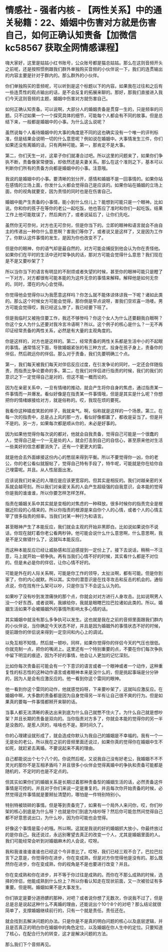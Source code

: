 # 情感社 - 强者内核 - 【两性关系】中的通关秘籍：22、婚姻中伤害对方就是伤害自己，如何正确认知责备【加微信 kc58567 获取全网情感课程】

嗨大家好，这里是姑姑小红书账号，公众账号都是猫总姑姑。那么在这则音频开头之前呢，还是按照惯例跟我们群外单独购买音频的小伙伴说一下，我们的连贯输出的内容主要是针对于群内的。那么群外的小伙伴。

你们单独购买的音频呢，可以听到是这个标题以下的内容。如果我在过往和之后有一些连贯性的观点输出的话，是不会反复的拓展来聊的。那好，那我们直接进入我们今天这则音频的主题，婚姻中伤害对方就伤害自己。

如何正确认知责备。可以说啊，大部分人的婚姻责备是贯穿一生的，只是频率的问题。只不过如果一个一个探究具体的细节，可能每个人都会有不同的故事。但是总结下来，一般都是婚姻中的小事。为什么这么说呢？

虽然说每个人看待婚姻中的大事的角度是不同的这也确实没有一个唯一的评判标准，但是结果会说明一切的什么意思呢？例如说在婚姻中。大事情发生三件，你们如果还没有离婚的话，只有两种可能。第一，那肯定不是大事。

第二，你们天生一对，这辈子你们就凑合过吧。所以这里的问题来了，如果你们争执不断，责备像家常便饭，却依然还是夫妻关系。那么在这个准则之下，基本可以判断你们所有的责备方向都是婚姻中的小事。注意哦。

我说的是婚姻中的小事。要清晰的划分开，感情和婚姻不是一回事情的。如果你站在感情的立场上面，你发什么火都会觉得自己是应该的。如果你站在婚姻的立场上面，你的视角就要变，因为责怪的同时也是在伤害自己。

婚姻中能产生责备的小事情，能小到什么份儿上？能想到可能只是一个眼神。比如说。你和你的孩子在等你的老公一起吃饭，他也答应了准时和你们一起吃饭。结果工作上他可能耽误了，然后爽约了，或者说延后了，让你们先吃。

虽然你无可奈何，对方也无可奈何，但是你当下的。立即的眼神和语言就会不由自主的传递出一种你什么意思啊？害我们等你了，或者说又是这样了，又是因为工作了。你默认这件事情的发生，是因为你也改变不了。

但是你的眼神，你的语气却是最自然的，对方可能会捕捉到他会认为你在责怪他。如果你们在平时的生活中还时常争执的话，那对方可能会觉得什么意思？我们现在是不是又要吵架了？

所以当你当下的语言有明显的不耐烦或者失望的时候，甚至你的眼神可能只是瞪了一下对方，对方都很有可能本能的为这件无奈的事情来解释。解释他是如何无奈的。同时，潜在的内心会觉得。

你觉得他会觉得你以为我愿意这样吗？你怎么就不能体谅体谅我一下呢？诸如此类的。那么这个时候女方可能会觉得，那你倒是早点说呀，害我们空欢喜一场喽。男方可能会觉得哎，我已经这么惨了，我已经要下班了。

但是我临时又被拖住要工作，我还不够惨吗？你这个女人为什么还要翻我白眼啊？你这个女人为什么还要对我冷言冷语啊？所以。这个例子的核心是什么？一无不再印证经常责备的两性关系，必然是有大量的主观角度的。

你是这样的，对方也是这样的。第二，经常责备的两性关系都是生活中小的不起眼的事情。通常情况下面，导致婚姻紧张的有三种方式，投身在孩子身上，责备你的伴侣，然后疏远你的伴侣。那么对于责备，我们先要明确三个点。

第一，我们每天被我们每天对伴侣反应过度，在引发争论的同时，一定还会伴随指责，而指责比争论要命的多。第二，在我们对伴侣进行指责的时候，我们的我们的意识之下一定觉得自己是对的，但这不能一概而论的。

因为在亲密关系中，一旦有情绪的推动，就会产生将你自身的焦虑，通过指责某一件事情而一并爆发。看似好像是在指责某一件事情哦，但是是其实是什么呢？你想把你的情绪嫁接给对方，就是俗称的。哎，我现在烦的要死。

我看你这种嬉皮笑脸的样子，我就来气。啊，俗称就是这样的一个场景。第三。在每一次的指责中，总是占上风的那一方，看似好像都赢了，都收是妥当了。但是并不是的。另一方，如果每次都是顺从你的，未必是好事的。

因为如果他觉得你每次说的都对，他就会自我责备，觉得自己可能是一个很蠢的人，觉得自己是一个一无是处的人，就会打击到自己的自信心，甚至原来他对生活一些美好的信念都要消失了。还有一个更更大的雷。

就是他会去外面嫁接这份内心的憋屈来得到平衡。所以不要觉得你一凶，你的老公，你的老公看似就服帖了，觉得自己特有手段了，特牛呢，可能就是你在给你自己埋雷呢。并且。从人性层面出发。

应该说我们对亲近的人理应是应该更宽容的。但其实是相反的。我们对越亲密的关系就会越苛刻。所以我们对亲密关系的人会产生超级强的自我意识，会本能的觉得你是我的谁谁谁，所以你要怎样怎样怎样。

指责在婚姻关系中其实就是变相的对焦虑的一种释放。很多时候你的指责完全是根据近阶段的心情来的。所以你指责的根源是来自你个人的心情，或者个人的心情主宰了很多指责的频率。当我们对某一种行为和语言。

甚至眼神产生了本能反应，我们就会主观的开始非黑即白。比如说如果说你不说话，你现在就盯着你老公看两秒钟。他可能会说什么什么意思啊，什么意思啊，我是不是又做错什么了，这就叫本能反应。

而这种本能反应已经让威胁感和压迫感提到一定份上了。接下去说话，稍稍一不注意，马上就开始一顿争执。再有当我们心情不好的时候，其实看什么都是不对位的。但是未必是你的伴侣，让你心情不好的。

可能是外在的人际关系啊，可能是你工作的领导，太扯淡啊，都有可能。但是你到家了，你的内心就默。所以其。实你的潜意识是在找寻攻击和反击的机会的。通俗点说，你在找有什么架可以吵，只是你当下不会这么认为的。

如果吵了没有吵到发泄痛快的那个点，你就会对对方进行人身攻击。比如说啊男人没一个好东西，或者说啊，我嫁给你，我就是眼瞎巴拉巴拉诸如此类的。所以。婚姻生活如果不会被婚姻外的事情所影响太多心情的话。

其实婚姻中就没有那么多争执可以发生。这也就是我在之前的音频里面跟我们群内的小伙伴说，当你确定今天状态不好，并且是因为婚姻外的事情状态不好的时候，提前跟你的伴侣说来得到一定空间和内心上的调试。

以免互相不知情，然后就一顿吵。同样，如果你觉得你的伴侣今天的气压也很低。你就克制一点，把你的嘴闭上。这里还有一个特别重要的点，不要在你们每次争执中留下明显的痕迹，因为不好的事情，他会让人更加的记忆深刻。

比如你每次责备前可能会有一个下意识的语言或者一个眼神或者一个动作，这种重复性的标志性的这种动作语言或者眼神本来是没什么的，但是挑起事端是分分钟的，因为人是会有应激反应的。他一看到你这个雷同的眼神。

他一看到你这个雷同的动作，他就感觉妈呀，下来要吵架了，这就叫应激反应。在婚姻中啊，大多数的责备都是因为自身觉得另一半有让自己很不爽的行为。但是如果真的要每一件事情都掰开来聊的话。

当事人都无法清晰的表达出来到底为什么自己就憋不住火了。为什么自己就是想吵架？并且长期的责备是双向的。当你指责对方多了，你就会本能的觉得你的另一半是没救的，是惹人厌的，啥啥也不是。那时间久了。

你的心理建设就形成了，就会造成你默认为我自己的婚姻是不幸福的。我有一个一无是处的老公。所以我在之前的音频里面还说过，如果你真的觉得你在婚姻中生不如死，就赶紧去离婚。不要说起来不离的理由。

自己都能说出个七个八个的。你说然后呢，又说我自己没有好老公，我婚姻不不不灵光的那你不是互相矛盾吗？并且很多小伙伴会觉得离婚中的争执和责备可能都是随机的，不定时的也是不定点的。

但其实如果你们的婚姻关系是长期过着那种责备型的婚姻生活的话，必然责备这件事情是可控的。并且对于你们来说一定是重复的。并且每次你开始责备的时候，必然觉得这件事情就是要掰扯清楚的，哪怕是一件特别特别小。

特别特被琐碎的事情。但是等到责备完了，如果有一个局外人来问你，哎，你们吵架的核心到底是为什么呀？也就是你们到底为啥吵呀？然后你可能忽然间觉得自己都不好意思说出口，为什么吵，因为你可能也会觉得。

好像这个事情是蛮小的哦。所以啊。这就是我说的好的婚姻抓大放小，你最终放过的是你自己。我还说过，永远别奢望去真正的改变一个人，尤其是婚姻里面的人。我们可能经常会听到对婚姻麻木的人会说，哎呀。

我和我谁谁谁谁谁也已经这个今非昔比了。哎呀，我们已经三观不合了。巴拉巴拉言下之意是，你觉得你在进步，你在变成熟，但是对方你觉得他是没有的。那么既然你在进步，你在变成熟，你的视角是不是也要进行改变？并且。

你在变成熟和你在进步，并不等于你过往是成熟的。而你在不那么成熟的时候，选择的伴侣，他能成熟到什么份上？所以你看认知走在现状前面，又一次被验证有多重要。但是啊。婚姻如果不是大事发生。

你们铁定是要分道扬镳的那种，对吧？或者说你想了无数次，你说我不过了，但是总是总是说起这种什么不离婚的理由，还能说出个10个8个的对吧？那么结论就很简单了，支撑婚姻继续前行的，只有一个就是责任。责任还在。

就会找到去解决问题的办法。只是你是不是真的明白问题的核心以及底层逻辑，并且是否真正的明白你在婚姻中的角色定位，以及婚姻在你人生中的定位。只要知道了核心，在配合行为的转变，这才是解决问题的方法。

那么我们下个音频再见。